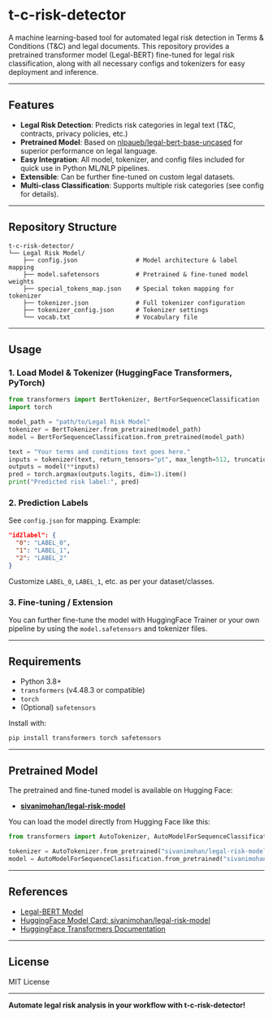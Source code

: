# t-c-risk-detector

A machine learning-based tool for automated legal risk detection in Terms & Conditions (T&C) and legal documents. This repository provides a pretrained transformer model (Legal-BERT) fine-tuned for legal risk classification, along with all necessary configs and tokenizers for easy deployment and inference.

---

## Features

- **Legal Risk Detection**: Predicts risk categories in legal text (T&C, contracts, privacy policies, etc.)
- **Pretrained Model**: Based on [nlpaueb/legal-bert-base-uncased](https://huggingface.co/nlpaueb/legal-bert-base-uncased) for superior performance on legal language.
- **Easy Integration**: All model, tokenizer, and config files included for quick use in Python ML/NLP pipelines.
- **Extensible**: Can be further fine-tuned on custom legal datasets.
- **Multi-class Classification**: Supports multiple risk categories (see config for details).

---

## Repository Structure

```
t-c-risk-detector/
└── Legal Risk Model/
    ├── config.json                # Model architecture & label mapping
    ├── model.safetensors          # Pretrained & fine-tuned model weights
    ├── special_tokens_map.json    # Special token mapping for tokenizer
    ├── tokenizer.json             # Full tokenizer configuration
    ├── tokenizer_config.json      # Tokenizer settings
    └── vocab.txt                  # Vocabulary file
```

---

## Usage

### 1. Load Model & Tokenizer (HuggingFace Transformers, PyTorch)
```python
from transformers import BertTokenizer, BertForSequenceClassification
import torch

model_path = "path/to/Legal Risk Model"
tokenizer = BertTokenizer.from_pretrained(model_path)
model = BertForSequenceClassification.from_pretrained(model_path)

text = "Your terms and conditions text goes here."
inputs = tokenizer(text, return_tensors="pt", max_length=512, truncation=True, padding="max_length")
outputs = model(**inputs)
pred = torch.argmax(outputs.logits, dim=1).item()
print("Predicted risk label:", pred)
```

### 2. Prediction Labels

See `config.json` for mapping. Example:
```json
"id2label": {
  "0": "LABEL_0",
  "1": "LABEL_1",
  "2": "LABEL_2"
}
```
Customize `LABEL_0`, `LABEL_1`, etc. as per your dataset/classes.

### 3. Fine-tuning / Extension

You can further fine-tune the model with HuggingFace Trainer or your own pipeline by using the `model.safetensors` and tokenizer files.

---

## Requirements

- Python 3.8+
- `transformers` (v4.48.3 or compatible)
- `torch`
- (Optional) `safetensors`

Install with:
```bash
pip install transformers torch safetensors
```

---

## Pretrained Model

The pretrained and fine-tuned model is available on Hugging Face:
- **[sivanimohan/legal-risk-model](https://huggingface.co/sivanimohan/legal-risk-model)**

You can load the model directly from Hugging Face like this:
```python
from transformers import AutoTokenizer, AutoModelForSequenceClassification

tokenizer = AutoTokenizer.from_pretrained("sivanimohan/legal-risk-model")
model = AutoModelForSequenceClassification.from_pretrained("sivanimohan/legal-risk-model")
```

---

## References

- [Legal-BERT Model](https://huggingface.co/nlpaueb/legal-bert-base-uncased)
- [HuggingFace Model Card: sivanimohan/legal-risk-model](https://huggingface.co/sivanimohan/legal-risk-model)
- [HuggingFace Transformers Documentation](https://huggingface.co/docs/transformers/index)

---

## License

MIT License

---

**Automate legal risk analysis in your workflow with t-c-risk-detector!**
